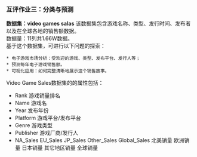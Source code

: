 ### 互评作业三：分类与预测
**数据集：video games salas**
该数据集包含游戏名称、类型、发行时间、发布者以及在全球各地的销售额数据。  
数据量：11列共1.66W数据。  
基于这个数据集，可进行以下问题的探索：  

    * 电子游戏市场分析：受欢迎的游戏、类型、发布平台、发行人等；
    * 预测每年电子游戏销售额。
    * 可视化应用：如何完整清晰地展示这个销售故事。  

Video Game Sales数据集的的属性包括：

* Rank 游戏销量排名
* Name 游戏名
* Year 发布年份
* Platform 游戏平台/发布平台
* Genre 游戏类型
* Publisher 游戏厂商/发行人
* NA_Sales EU_Sales JP_Sales Other_Sales Global_Sales 北美销量 欧洲销量 日本销量 其它地区销量 全球销量
